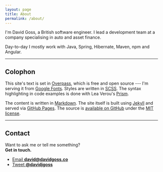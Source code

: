 ```yaml
---
layout: page
title: About
permalink: /about/
---
```


I'm David Goss, a British software engineer. I lead a development team at a company specialising in auto and asset finance.

Day-to-day I mostly work with Java, Spring, Hibernate, Maven, npm and Angular.

- - -

## Colophon

This site's text is set in [Overpass](http://overpassfont.org/), which is free and open source --- I'm serving it from [Google Fonts](https://fonts.google.com/specimen/Overpass?selection.family=Overpass+Mono%7COverpass:400,400i,700,700i). Styles are written in [SCSS](http://sass-lang.com/). The syntax highlighting in code examples is done with Lea Verou's [Prism](http://prismjs.com/).

The content is written in [Markdown](https://daringfireball.net/projects/markdown/). The site itself is built using [Jekyll](http://jekyllrb.com) and served via [GitHub Pages](https://pages.github.com). The source is [available on GitHub](https://github.com/davidjgoss/davidjgoss.github.io) under the [MIT license](https://opensource.org/licenses/MIT).

- - - 

## Contact

Want to ask me or tell me something?<br/>
**Get in touch.**

- [Email **david@davidgoss.co**](mailto:david@davidgoss.co)
- [Tweet **@davidjgoss**](https://twitter.com/intent/tweet?text=@davidjgoss)
